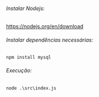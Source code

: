 ###### Instalar Nodejs:
https://nodejs.org/en/download

###### Instalar dependências necessárias:
` npm install mysql `

###### Execução:
` node .\src\index.js `
